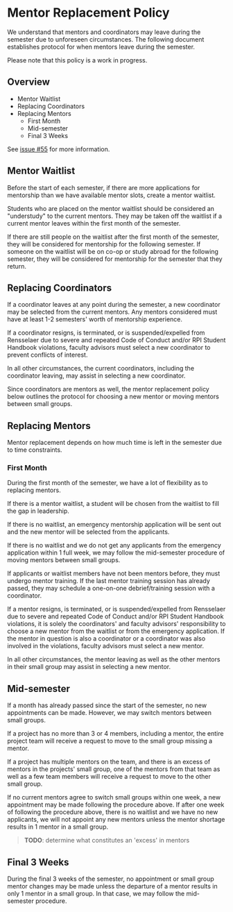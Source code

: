 # Mentor Replacement Policy

We understand that mentors and coordinators may leave during the semester due to unforeseen circumstances. The following document establishes protocol for when mentors leave during the semester.

Please note that this policy is a work in progress.

## Overview
- Mentor Waitlist
- Replacing Coordinators
- Replacing Mentors
  - First Month
  - Mid-semester
  - Final 3 Weeks

See [issue #55](https://github.com/rcos/rcos-handbook/issues/55) for more information. 

## Mentor Waitlist

Before the start of each semester, if there are more applications for mentorship than we have available mentor slots, create a mentor waitlist. 

Students who are placed on the mentor waitlist should be considered an "understudy" to the current mentors. They may be taken off the waitlist if a current mentor leaves within the first month of the semester. 

If there are still people on the waitlist after the first month of the semester, they will be considered for mentorship for the following semester. If someone on the waitlist will be on co-op or study abroad for the following semester, they will be considered for mentorship for the semester that they return.

## Replacing Coordinators

If a coordinator leaves at any point during the semester, a new coordinator may be selected from the current mentors. Any mentors considered must have at least 1-2 semesters' worth of mentorship experience.

If a coordinator resigns, is terminated, or is suspended/expelled from Rensselaer due to severe and repeated Code of Conduct and/or RPI Student Handbook violations, faculty advisors must select a new coordinator to prevent conflicts of interest.

In all other circumstances, the current coordinators, including the coordinator leaving, may assist in selecting a new coordinator.

Since coordinators are mentors as well, the mentor replacement policy below outlines the protocol for choosing a new mentor or moving mentors between small groups.

## Replacing Mentors

Mentor replacement depends on how much time is left in the semester due to time constraints.

### First Month

During the first month of the semester, we have a lot of flexibility as to replacing mentors.

If there is a mentor waitlist, a student will be chosen from the waitlist to fill the gap in leadership. 

If there is no waitlist, an emergency mentorship application will be sent out and the new mentor will be selected from the applicants.

If there is no waitlist and we do not get any applicants from the emergency application within 1 full week, we may follow the mid-semester procedure of moving mentors between small groups. 

If applicants or waitlist members have not been mentors before, they must undergo mentor training. If the last mentor training session has already passed, they may schedule a one-on-one debrief/training session with a coordinator. 

If a mentor resigns, is terminated, or is suspended/expelled from Rensselaer due to severe and repeated Code of Conduct and/or RPI Student Handbook violations, it is solely the coordinators' and faculty advisors' responsibility to choose a new mentor from the waitlist or from the emergency application. If the mentor in question is also a coordinator or a coordinator was also involved in the violations, faculty advisors must select a new mentor.

In all other circumstances, the mentor leaving as well as the other mentors in their small group may assist in selecting a new mentor.

## Mid-semester

If a month has already passed since the start of the semester, no new appointments can be made. However, we may switch mentors between small groups.

If a project has no more than 3 or 4 members, including a mentor, the entire project team will receive a request to move to the small group missing a mentor.

If a project has multiple mentors on the team, and there is an excess of mentors in the projects' small group, one of the mentors from that team as well as a few team members will receive a request to move to the other small group.

If no current mentors agree to switch small groups within one week, a new appointment may be made following the procedure above. If after one week of following the procedure above, there is no waitlist and we have no new applicants, we will not appoint any new mentors unless the mentor shortage results in 1 mentor in a small group.

> **TODO**: determine what constitutes an 'excess' in mentors

## Final 3 Weeks

During the final 3 weeks of the semester, no appointment or small group mentor changes may be made unless the departure of a mentor results in only 1 mentor in a small group. In that case, we may follow the mid-semester procedure.